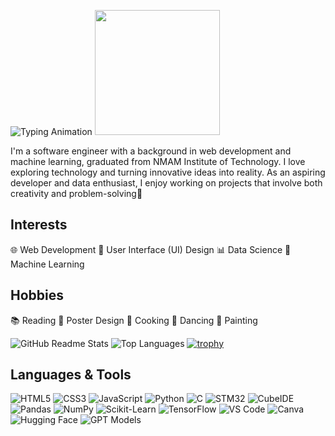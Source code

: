 ![Typing Animation](https://readme-typing-svg.herokuapp.com?font=Fira+Code&pause=1000&color=F75C7E&width=435&lines=Hello%2C+World!;I'm+Lisa+Bojamma;A+Web+Developer;A+Software+Engineer+based+in+Japan) <img src="https://media.giphy.com/media/1p4HuxrcF2QWe/giphy.gif" width="200">

I'm a software engineer with a background in web development and machine learning, graduated from NMAM Institute of Technology. I love exploring technology and turning innovative ideas into reality. As an aspiring developer and data enthusiast, I enjoy working on projects that involve both creativity and problem-solving🌟 

## Interests
  
  🌐 Web Development
  🎨 User Interface (UI) Design
  📊 Data Science
  🤖 Machine Learning

## Hobbies

 📚 Reading 🎨 Poster Design 🍳 Cooking 💃 Dancing 🎨 Painting

![GitHub Readme Stats](https://github-readme-stats.vercel.app/api?username=lisa1612&show_icons=true&hide_title=true&count_private=true&hide=prs&theme=light&include_all_commits=true) ![Top Languages](https://github-readme-stats.vercel.app/api/top-langs/?username=lisa1612&layout=compact&theme=light)
[![trophy](https://github-profile-trophy.vercel.app/?username=lisa1612)](https://github.com/ryo-ma/github-profile-trophy)

## Languages & Tools  

![HTML5](https://img.shields.io/badge/-HTML5-E34F26?style=flat&logo=html5&logoColor=white)  ![CSS3](https://img.shields.io/badge/-CSS3-1572B6?style=flat&logo=css3&logoColor=white)  ![JavaScript](https://img.shields.io/badge/-JavaScript-F7DF1E?style=flat&logo=javascript&logoColor=black)  ![Python](https://img.shields.io/badge/-Python-3776AB?style=flat&logo=python&logoColor=white)  ![C](https://img.shields.io/badge/-C-00599C?style=flat&logo=c&logoColor=white)  ![STM32](https://img.shields.io/badge/-STM32-03234B?style=flat&logo=stmicroelectronics&logoColor=white)  ![CubeIDE](https://img.shields.io/badge/-CubeIDE-0083CA?style=flat&logo=stmicroelectronics&logoColor=white)  ![Pandas](https://img.shields.io/badge/-Pandas-150458?style=flat&logo=pandas&logoColor=white)  ![NumPy](https://img.shields.io/badge/-NumPy-013243?style=flat&logo=numpy&logoColor=white)  ![Scikit-Learn](https://img.shields.io/badge/-Scikit%20Learn-F7931E?style=flat&logo=scikitlearn&logoColor=white) ![TensorFlow](https://img.shields.io/badge/-TensorFlow-FF6F00?style=flat&logo=tensorflow&logoColor=white)   ![VS Code](https://img.shields.io/badge/-VS%20Code-007ACC?style=flat&logo=visualstudiocode&logoColor=white)  ![Canva](https://img.shields.io/badge/-Canva-00C4CC?style=flat&logo=canva&logoColor=white) ![Hugging Face](https://img.shields.io/badge/-Hugging%20Face-FFCC00?style=flat&logo=huggingface&logoColor=white)  ![GPT Models](https://img.shields.io/badge/-GPT%20Models-412991?style=flat&logo=openai&logoColor=white)  








